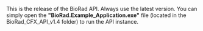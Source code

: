 This is the release of the BioRad API. Always use the latest version. You can simply open the **"BioRad.Example_Application.exe"** file (located in the BioRad_CFX_API_v1.4 folder) to run the API instance.
